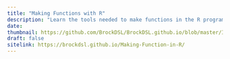```yaml
---
title: "Making Functions with R"
description: "Learn the tools needed to make functions in the R programming language"
date:
thumbnail: https://github.com/BrockDSL/BrockDSL.github.io/blob/master/Images/Functions-R.jpg?raw=true
draft: false
sitelink: https://brockdsl.github.io/Making-Function-in-R/
---
```

